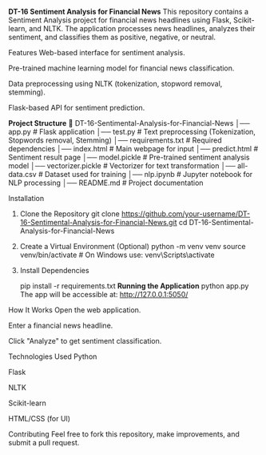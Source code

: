 **DT-16 Sentiment Analysis for Financial News**
This repository contains a Sentiment Analysis project for financial news headlines using Flask, Scikit-learn, and NLTK. The application processes news headlines, analyzes their sentiment, and classifies them as positive, negative, or neutral.

Features
Web-based interface for sentiment analysis.

Pre-trained machine learning model for financial news classification.

Data preprocessing using NLTK (tokenization, stopword removal, stemming).

Flask-based API for sentiment prediction.

**Project Structure**
📁 DT-16-Sentimental-Analysis-for-Financial-News
│── app.py                 # Flask application
│── test.py                # Text preprocessing (Tokenization, Stopwords removal, Stemming)
│── requirements.txt       # Required dependencies
│── index.html             # Main webpage for input
│── predict.html           # Sentiment result page
│── model.pickle           # Pre-trained sentiment analysis model
│── vectorizer.pickle      # Vectorizer for text transformation
│── all-data.csv           # Dataset used for training
│── nlp.ipynb              # Jupyter notebook for NLP processing
│── README.md              # Project documentation


Installation
1. Clone the Repository
   git clone https://github.com/your-username/DT-16-Sentimental-Analysis-for-Financial-News.git
cd DT-16-Sentimental-Analysis-for-Financial-News


2. Create a Virtual Environment (Optional)
   python -m venv venv
source venv/bin/activate  # On Windows use: venv\Scripts\activate

3. Install Dependencies

   pip install -r requirements.txt
**Running the Application**
  python app.py
The app will be accessible at: http://127.0.0.1:5050/

How It Works
Open the web application.

Enter a financial news headline.

Click "Analyze" to get sentiment classification.

Technologies Used
Python

Flask

NLTK

Scikit-learn

HTML/CSS (for UI)

Contributing
Feel free to fork this repository, make improvements, and submit a pull request.

